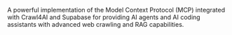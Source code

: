 A powerful implementation of the Model Context Protocol (MCP) integrated with Crawl4AI and Supabase for providing AI agents and AI coding assistants with advanced web crawling and RAG capabilities.
